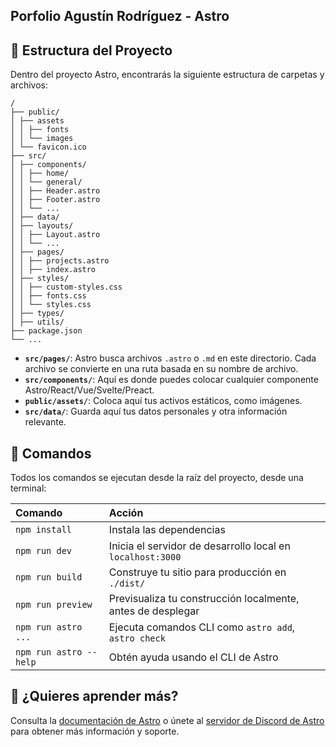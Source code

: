 ## Porfolio Agustín Rodríguez - Astro

## 🚀 Estructura del Proyecto

Dentro del proyecto Astro, encontrarás la siguiente estructura de carpetas y archivos:

```
/
├── public/
│ ├── assets
│ │ ├── fonts
│ │ └── images
│ └── favicon.ico
├── src/
│ ├── components/
│ │ ├── home/
│ │ └── general/
│ │ ├── Header.astro
│ │ ├── Footer.astro
│ │ └── ...
│ ├── data/
│ ├── layouts/
│ │ ├── Layout.astro
│ │ └── ...
│ ├── pages/
│ │ ├── projects.astro
│ │ ├── index.astro
│ ├── styles/
│ │ ├── custom-styles.css
│ │ ├── fonts.css
│ │ └── styles.css
│ ├── types/
│ ├── utils/
├── package.json
└── ...
```

- **`src/pages/`**: Astro busca archivos `.astro` o `.md` en este directorio. Cada archivo se convierte en una ruta basada en su nombre de archivo.
- **`src/components/`**: Aquí es donde puedes colocar cualquier componente Astro/React/Vue/Svelte/Preact.
- **`public/assets/`**: Coloca aquí tus activos estáticos, como imágenes.
- **`src/data/`**: Guarda aquí tus datos personales y otra información relevante.

## 🧞 Comandos

Todos los comandos se ejecutan desde la raíz del proyecto, desde una terminal:

| Comando                | Acción                                                       |
| :--------------------- | :------------------------------------------------------------|
| `npm install`          | Instala las dependencias                                     |
| `npm run dev`          | Inicia el servidor de desarrollo local en `localhost:3000`   |
| `npm run build`        | Construye tu sitio para producción en `./dist/`              |
| `npm run preview`      | Previsualiza tu construcción localmente, antes de desplegar  |
| `npm run astro ...`    | Ejecuta comandos CLI como `astro add`, `astro check`         |
| `npm run astro --help` | Obtén ayuda usando el CLI de Astro                           |

## 👀 ¿Quieres aprender más?

Consulta la [documentación de Astro](https://docs.astro.build) o únete al [servidor de Discord de Astro](https://astro.build/chat) para obtener más información y soporte.
